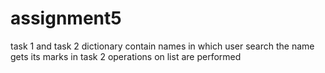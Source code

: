 # assignment5
task 1 and task 2
dictionary contain names in which user search the name gets its marks 
in task 2 operations on list are performed
